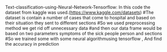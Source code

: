 Text-classification-using-Neural-Network-Tensorflow:
 In this code the dataset from kaggle was used.(https://www.kaggle.com/datasets) #The dataset is contain a number of cases that come to hospital and based on their situation they sent to different sections #So we used preprocessing method we get rid off unnecessary data #and then our data frame would be based on two parameters symptoms of the sick people person and sections #So we trained some with some neural algorithmusing tensorflow , And find the accuracy in prediction
    
